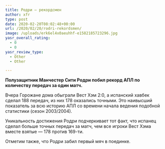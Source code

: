 ```yaml
---
title: Родри — рекордсмен
author: xfr
type: post
date: 2020-02-20T08:02:48+00:00
url: /2020/02/20/rodri-rekordsmen/
image: /uploads/erk6el4x0aeuhhf-e1582185723296.jpg
yasr_overall_rating:
  - 0
  - 0
yasr_review_type:
  - Other
  - Other

---
```

**Полузащитник Манчестер Сити Родри побил рекорд АПЛ по количеству передач за один матч.**

Вчера Горожане дома обыграли Вест Хэм 2:0, а испанский хавбек сделал 188 передач, из них 178 оказались точными. Это наивысший показатель за всю историю АПЛ со времени начала ведения подобной статистики (сезон 2003/2004).

Уникальность достижения Родри подчеркивает тот факт, что испанец сделал больше точных передач за матч, чем все игроки Вест Хэма вместе взятые &#8212; 178 против 169-ти.

Отметим также, что Родри забил первый мяч в поединке.